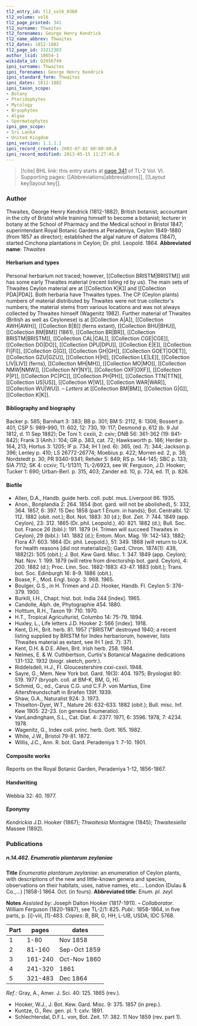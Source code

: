 ```yaml
---
tl2_entry_id: tl2_vol6_0368
tl2_volume: vol6
tl2_page_printed: 341
tl2_surname: Thwaites
tl2_forenames: George Henry Kendrick
tl2_name_abbrev: Thwaites
tl2_dates: 1812-1882
tl2_page_id: 33212383
author_lsid: 10654-1
wikidata_id: Q2656749
ipni_surname: Thwaites
ipni_forenames: George Henry Kendrick
ipni_standard_form: Thwaites
ipni_dates: 1812-1882
ipni_taxon_scope: 
- Botany
- Pteridophytes
- Mycology
- Bryophytes
- Algae
- Spermatophytes
ipni_geo_scope: 
- Sri Lanka
- United Kingdom
ipni_version: 1.1.1.1
ipni_record_created: 2003-07-02 00:00:00.0
ipni_record_modified: 2013-05-15 11:27:45.0
---
```



> [!cite] BHL link: this entry starts at [page 341](https://www.biodiversitylibrary.org/page/33212383) of TL-2 Vol. VI.
> Supporting pages: [[Abbreviations|abbreviations]], [[Layout key|layout key]].

### Author

Thwaites, George Henry Kendrick (1812-1882), British botanist; accountant in the city of Bristol while training himself to become a botanist; lecturer in botany at the School of Pharmacy and the Medical school in Bristol 1847; superintendant Royal Botanic Gardens at Peradeniya, Ceylon 1849-1880 (from 1857 as director); established the algal nature of diatoms (1847), started Cinchona plantations in Ceylon; Dr. phil. Leopold. 1864. 
**Abbreviated name**: *Thwaites*

#### Herbarium and types

Personal herbarium not traced; however, [[Collection BRISTM|BRISTM]] still has some early Thwaites material (recent listing rd by us). The main sets of Thwaites Ceylon material are at [[Collection K|K]] and [[Collection PDA|PDA]]. Both herbaria have Thwaites types. The CP (Ceylon plants) numbers of material distributed by Thwaites were not true collector's numbers; the material stems from various locations and was not always collected by Thwaites himself (Wagenitz 1982). Further material of Thwaites (British as well as Ceylonese) is at [[Collection A|A]], [[Collection AWH|AWH]], [[Collection B|B]] (ferns extant), [[Collection BHU|BHU]], [[Collection BM|BM]] (1861), [[Collection BR|BR]], [[Collection BRISTM|BRISTM]], [[Collection CAL|CAL]], [[Collection CGE|CGE]], [[Collection DO|DO]], [[Collection DPU|DPU]], [[Collection E|E]], [[Collection FI|FI]], [[Collection G|G]], [[Collection GH|GH]], [[Collection GOET|GOET]], [[Collection GZU|GZU]], [[Collection H|H]], [[Collection LE|LE]], [[Collection LIV|LIV]] (ferns), [[Collection MH|MH]], [[Collection MO|MO]], [[Collection NMW|NMW]], [[Collection NY|NY]], [[Collection OXF|OXF]], [[Collection P|P]], [[Collection PC|PC]], [[Collection PH|PH]], [[Collection TTN|TTN]], [[Collection US|US]], [[Collection W|W]], [[Collection WAR|WAR]], [[Collection WU|WU]]. – *Letters* at [[Collection BM|BM]], [[Collection G|G]], [[Collection K|K]].

#### Bibliography and biography

Backer p. 585; Barnhart 3: 383; BB p. 301; BM 5: 2112, 8: 1308; Bossert p. 401; CSP 5: 989-990, 11: 602, 12: 730, 19: 117; Desmond p. 612 (b. 9 Jul 1812, d. 11 Sep 1882); De Toni 1: cxxiii, 2: cxiv; DNB 56: 361-362 (19: 841-842); Frank 3 (Anh.): 104; GR p. 383, cat. 72; Hawksworth p. 186; Herder p. 164, 213; Hortus 3: 1205; IF p. 734; IH 1 (ed. 6): 365, (ed. 7): 344; Jackson p. 396; Lenley p. 410; LS 26772-26774; Moebius p. 422; Morren ed. 2, p. 38; Nordstedt p. 30; PR 9340-9341; Rehder 5: 849; RS p. 144-145; SBC p. 133; SIA 7112; SK 4: ccxiv; TL-1/1311; TL-2/6923, see W. Ferguson, J.D. Hooker; Tucker 1: 690; Urban-Berl. p. 315, 403; Zander ed. 10, p. 724, ed. 11, p. 826.

#### Biofile

- Allen, D.A., Handb. guide herb. coll. publ. mus. Liverpool 66. 1935.
- Anon., Bonplandia 2: 264. 1854 (bot. gard. will not be abolished), 5: 332, 364. 1857, 6: 397. 15 Dec 1858 (part 1 *Enum*. in hands); Bot. Centralbl. 12: 112. 1882 (obit. not.); Bot. Not. 1883: 30 (d.); Bot. Zeit. 7: 744. 1849 (app. Ceylon), 23: 312. 1865 (Dr. phil. Leopold.), 40: 821. 1882 (d.); Bull. Soc. bot. France 26 (bibl.): 191. 1879 (H. Trimen will succeed Thwaites in Ceylon), 29 (bibl.): 141. 1882 (d.); Entom. Mon. Mag. 19: 142-143. 1882; Flora 47: 603. 1864 (Dr. phil. Leopold.), 51: 349. 1868 (will return to U.K. for health reasons \[did not materialize\]); Gard. Chron. 1874(1): 438, 1882(2): 505 (obit.); J. Bot. Kew Gard. Misc. 1: 347. 1849 (app. Ceylon); Nat. Nov. 1: 199. 1879 (will retire from directorship bot. gard. Ceylon), 4: 200. 1882 (d.); Proc. Linn. Soc. 1882-1883: 43-47. 1883 (obit.); Trans. bot. Soc. Edinburgh 16: 8-9. 1886 (obit.).
- Boase, F., Mod. Engl. biogr. 3: 968. 1965.
- Boulger, G.S., *in* H. Trimen and J.D. Hooker, Handb. Fl. Ceylon 5: 376-379. 1900.
- Burkill, I.H., Chapt. hist. bot. India 244 \[index\]. 1965.
- Candolle, Alph. de, Phytographie 454. 1880.
- Holttum, R.H., Taxon 19: 710. 1970.
- H.T., Tropical Agriculturist, Columbo 14: 75-79. 1894.
- Huxley, L., Life letters J.D. Hooker 2: 566 \[index\]. 1918.
- Kent, D.H., Brit. herb. 81. 1957 ("BRISTM" destroyed 1940; a recent listing supplied by BRISTM for Index herbariorum, however, lists Thwaites material as extant, see IH 1 (ed. 7): 37).
- Kent, D.H. & D.E. Allen, Brit. Irish herb. 258. 1984.
- Nelmes, E. & W. Cuthbertson, Curtis's Botanical Magazine dedications 131-132. 1932 (biogr. sketch, portr.).
- Riddelsdell, H.J., Fl. Gloucestershire cxxi-cxxii. 1948.
- Sayre, G., Mem. New York bot. Gard. 19(3): 404. 1975; Bryologist 80: 519. 1977 (bryoph. coll. at BM-K, BM, G, H).
- Schmid, G., ed., Carus C.G. und C.F.P. von Martius, Eine Altersfreundschaft in Briefen 139f. 1939.
- Shaw, G.A., Naturalist 924: 3. 1973.
- Thiselton-Dyer, W.T., Nature 26: 632-633. 1882 (obit.); Bull. misc. Inf. Kew 1905: 22-23. (on genesis Enumeratio).
- VanLandingham, S.L., Cat. Diat. 4: 2377. 1971, 6: 3596. 1978, 7: 4234. 1978.
- Wagenitz, G., Index coll. princ. herb. Gott. 165. 1982.
- White, J.W., Bristol 79-81. 1872.
- Willis, J.C., Ann. R. bot. Gard. Peradeniya 1: 7-10. 1901.

#### Composite works

Reports on the Royal Botanic Garden, Peradeniya 1-12, 1856-1867.

#### Handwriting

Webbia 32: 40. 1977.

#### Eponymy

*Kendrickia* J.D. Hooker (1867); *Thwaitesia* Montagne (1845); *Thwaitesiella* Massee (1892).

### Publications

##### n.14.462. Enumeratio plantarum zeylaniae

**Title**
*Enumeratio plantarum zeylaniae*: an enumeration of Ceylon plants, with descriptions of the new and little-known genera and species, observations on their habitats, uses, native names, etc.... London (Dulau & Co.,...) \[1858-\] 1864. Oct. (in fours).
**Abbreviated title**: *Enum. pl. zeyl.*

**Notes**
*Assisted by*: Joseph Dalton Hooker (1817-1911). – *Collaborator*. William Ferguson (1820-1887), see TL-2/1: 825.
*Publ*.: 1858-1864, in five parts, p. \[i\]-viii, \[1\]-483. *Copies*: B, BR, G, HH, L-UB, USDA; IDC 5768.

|Part	|pages	|dates|
|---|---|---|
|1	|1-80	|Nov 1858
|2	|81-160	|Sep-Oct 1859
|3	|161-240	|Oct-Nov 1860
|4	|241-320	|1861
|5	|321-483	|Dec 1864

*Ref*.: Gray, A., Amer. J. Sci. 40: 125. 1865 (rev.).
- Hooker, W.J., J. Bot. Kew. Gard. Misc. 9: 375. 1857 (in prep.).
- Kuntze, O., Rev. gen. pl. 1: cxlv. 1891.
- Schlechtendal, D.F.L. von, Bot. Zeit. 17: 382. 11 Nov 1859 (rev. part 1).

